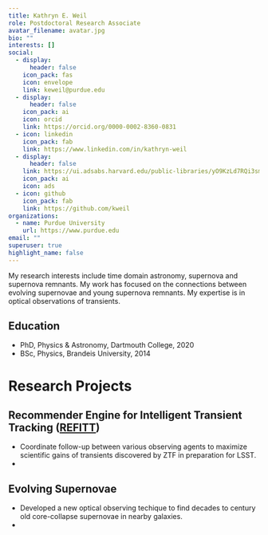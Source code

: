 ```yaml
---
title: Kathryn E. Weil
role: Postdoctoral Research Associate
avatar_filename: avatar.jpg
bio: ""
interests: []
social:
  - display:
      header: false
    icon_pack: fas
    icon: envelope
    link: keweil@purdue.edu
  - display:
      header: false
    icon_pack: ai
    icon: orcid
    link: https://orcid.org/0000-0002-8360-0831
  - icon: linkedin
    icon_pack: fab
    link: https://www.linkedin.com/in/kathryn-weil
  - display:
      header: false
    link: https://ui.adsabs.harvard.edu/public-libraries/yO9KzLd7RQi3sm27aEs8cg
    icon_pack: ai
    icon: ads
  - icon: github
    icon_pack: fab
    link: https://github.com/kweil
organizations:
  - name: Purdue University
    url: https://www.purdue.edu
email: ""
superuser: true
highlight_name: false
---
```

My research interests include time domain astronomy, supernova and supernova remnants.  My work has focused on the connections between evolving supernovae and young supernova remnants. My expertise is in optical observations of transients.

## Education

* PhD, Physics & Astronomy, Dartmouth College, 2020
* BSc, Physics, Brandeis University, 2014

# Research Projects

## Recommender Engine for Intelligent Transient Tracking ([REFITT](http://refitt.org))

* Coordinate follow-up between various observing agents to maximize scientific gains of transients discovered by ZTF in preparation for LSST. 
* 

## Evolving Supernovae

* Developed a new optical observing techique to find decades to century old core-collapse supernovae in nearby galaxies.
* 
